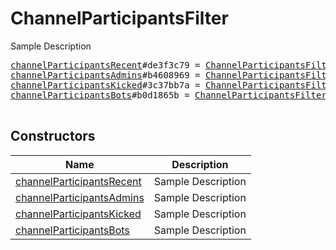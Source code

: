 # ChannelParticipantsFilter

Sample Description

<pre>
<a href="../constructor/channelParticipantsRecent">channelParticipantsRecent</a>#de3f3c79 = <a href="../type/ChannelParticipantsFilter.md">ChannelParticipantsFilter</a>;
<a href="../constructor/channelParticipantsAdmins">channelParticipantsAdmins</a>#b4608969 = <a href="../type/ChannelParticipantsFilter.md">ChannelParticipantsFilter</a>;
<a href="../constructor/channelParticipantsKicked">channelParticipantsKicked</a>#3c37bb7a = <a href="../type/ChannelParticipantsFilter.md">ChannelParticipantsFilter</a>;
<a href="../constructor/channelParticipantsBots">channelParticipantsBots</a>#b0d1865b = <a href="../type/ChannelParticipantsFilter.md">ChannelParticipantsFilter</a>;

</pre>

## Constructors

| Name | Description |
|------|-------------|
| [channelParticipantsRecent](../constructor/channelParticipantsRecent.md) | Sample Description |
| [channelParticipantsAdmins](../constructor/channelParticipantsAdmins.md) | Sample Description |
| [channelParticipantsKicked](../constructor/channelParticipantsKicked.md) | Sample Description |
| [channelParticipantsBots](../constructor/channelParticipantsBots.md) | Sample Description |

